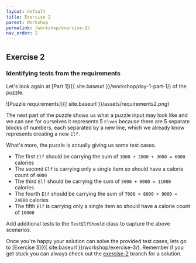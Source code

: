 ```yaml
---
layout: default
title: Exercise 2
parent: Workshop
permalink: /workshop/exercise-2/
nav_order: 2
---
```

## Exercise 2
### Identifying tests from the requirements

Let's look again at [Part 1]({{ site.baseurl }}/workshop/day-1-part-1/) of the puzzle.

![Puzzle requirements]({{ site.baseurl }}/assets/requirements2.png)

The next part of the puzzle shows us what a puzzle input may look like and we can see for ourselves it represents 5 `Elves` because there are 5 separate blocks of numbers, each separated by a new line, which we already know represents creating a new `Elf`.

What's more, the puzzle is actually giving us some test cases.
* The first `Elf` should be carrying the sum of `1000 + 2000 + 3000 = 6000` calories
* The second `Elf` is carrying only a single item so should have a calorie count of `4000`
* The third `Elf` should be carrying the sum of `5000 + 6000 = 11000` calories
* The fourth `Elf` should be carrying the sum of `7000 + 8000 + 9000 = 24000` calories
* The fifth `Elf` is carrying only a single item so should have a calorie count of `10000`

Add additional tests to the `TestElfShould` class to capture the above scenarios.

Once you're happy your solution can solve the provided test cases, lets go to [Exercise 3]({{ site.baseurl }}/workshop/exercise-3/). Remember if you get stuck you can always check out the [exercise-2](https://github.com/jpgough/advent-of-tdd/tree/exercise-2) branch for a solution.

